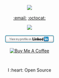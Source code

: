 <p align="center">
  <a href="https://github.com/anuraghazra/github-readme-stats"><img src="https://github-readme-stats.vercel.app/api?username=CasperGN&count_private=true&theme=dark&include_all_commits=true&show_icons=true"></a>
</p>
<p align="center">
  <a href="mailto:whopsec@protonmail.com">:email:</a>  <a href="https://gist.github.com/CasperGN">:octocat:</a>
</p>
<p align="center">
  <a href="https://twitter.com/CasperGN"><img src="https://img.shields.io/twitter/follow/CasperGN"></a>
</p>
<p align="center">
  <a href="https://www.linkedin.com/in/casper-guldbech-nielsen-a03168100/"><img src="https://github.com/CasperGN/CasperGN/blob/master/linkedin.jpg"></a>
</p>
<p align="center">
<a href="https://www.buymeacoffee.com/CasperGN" target="_blank"><img src="https://cdn.buymeacoffee.com/buttons/v2/default-white.png" alt="Buy Me A Coffee"></a>
</p>
<p></br></p>
<p align="center">
  I :heart: Open Source
</p>
